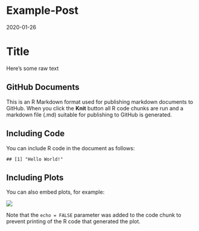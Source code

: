 Example-Post
================
2020-01-26

# Title

Here’s some raw text

## GitHub Documents

This is an R Markdown format used for publishing markdown documents to
GitHub. When you click the **Knit** button all R code chunks are run and
a markdown file (.md) suitable for publishing to GitHub is generated.

## Including Code

You can include R code in the document as follows:

    ## [1] "Hello World!"

## Including Plots

You can also embed plots, for example:

![](2020-01-26-example-post_files/figure-gfm/pressure-1.png)<!-- -->

Note that the `echo = FALSE` parameter was added to the code chunk to
prevent printing of the R code that generated the plot.
